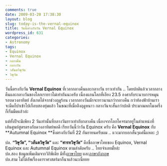 ```yaml
---
comments: true
date: 2009-03-20 17:38:30
layout: blog
slug: today-is-the-vernal-equinox
title: วันนี้ตรงกับวัน Vernal Equinox
wordpress_id: 631
categories:
- Astronomy
tags:
- Equinox
- Vernal Equinox
- กลางคืน
- กลางวัน
- วสันตวิษุวัต
- วิษุวัต
---
```


วันนี้ตรงกับวัน **Vernal Equinox** ที่เวลากลางคืนและกลางวัน ยาวเท่ากัน .. โดยปกติแล้วเวลากลางคืนและกลางวันของโลกเรายาวไม่เท่ากันนะครับ เนื่องแกนโลกที่เอียง 23.5 องศากับระนาบการหมุนรอบดวงอาทิตย์ สังเกตได้จากช่วงฤดูร้อน เวลากลางวันมักจะยาวนานกว่ากลางคืน กว่าท้องฟ้าบ้านเราจะมืดก็ปาเข้าไปเกือบสองทุ่มแล้ว ในขณะที่เมื่อถึงฤดูหนาว กลางวันจะสั้นกว่าปกติ ประมาณหกโมงครึ่งก็เริ่มมืดแล้วล่ะ

 

แต่ทั้งปีจะมีเพียง 2 วันเท่านั้นที่กลางวันยาวเท่ากับกลางคืน เนื่องจากโลกโคจรมาอยู่ในตำแหน่งที่เส้นศูนย์สูตรตรงกับดวงอาทิตย์พอดี เรียกวันนี้ว่าวัน Equinox ครับ คือ **Vernal Equinox** กับ **Autumnal Equinox **ซึ่งตรงกับวันที่ 22 กันยายนครับผม .. แวะมากบอกสั้นๆแค่นี้แหละ ;)

 

ปล. **“วิษุวัต”, “วสันตวิษุวัต”** และ **“ศารทวิษุวัต”** คือชื่อภาษาไทยของ Equinox, Vernal Equinox และ Autumnal Equinox ตามลำดับครับ .. ไทยจ๋าเลยมั้ยล่ะ      
ปล.สอง ข้อมูลเพิ่มเติมจากวิกิพีเดีย มีทั้ง[ภาษาไทย](http://th.wikipedia.org/wiki/%E0%B8%A7%E0%B8%B4%E0%B8%A9%E0%B8%B8%E0%B8%A7%E0%B8%B1%E0%B8%95) และ[ภาษาอังกฤษ](http://en.wikipedia.org/wiki/Equinox)      
ปล.สาม ไม่ได้อัพเรื่องดาราศาสตร์มาก็นาแล้วนะเนี่ยยย
